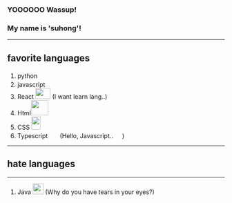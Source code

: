 ### YOOOOOO Wassup!
### My name is 'suhong'!
---------------

## favorite languages

1. python <img src="https://upload.wikimedia.org/wikipedia/commons/thumb/c/c3/Python-logo-notext.svg/110px-Python-logo-notext.svg.png" width="17" height="17"/>
2. javascript <img src="https://upload.wikimedia.org/wikipedia/commons/thumb/9/99/Unofficial_JavaScript_logo_2.svg/140px-Unofficial_JavaScript_logo_2.svg.png" width="17" height="17"/>
3. React <img src="https://upload.wikimedia.org/wikipedia/commons/thumb/a/a7/React-icon.svg/512px-React-icon.svg.png" width="35" height="25"/> (I want learn lang..)
4. Html<img src="https://heropy.blog/css/images/vendor_icons/html5.png" width="40" height="35"/>
5. CSS <img src="https://upload.wikimedia.org/wikipedia/commons/thumb/d/d5/CSS3_logo_and_wordmark.svg/800px-CSS3_logo_and_wordmark.svg.png" width="21" height="30"/>
6. Typescript <img src="https://upload.wikimedia.org/wikipedia/commons/thumb/4/4c/Typescript_logo_2020.svg/220px-Typescript_logo_2020.svg.png" width="20" height="17"/> (Hello, Javascript.. <img src="https://upload.wikimedia.org/wikipedia/commons/thumb/9/99/Unofficial_JavaScript_logo_2.svg/140px-Unofficial_JavaScript_logo_2.svg.png" width="17" height="17"/>)
----------------
## hate languages
----------------
1. Java <img src="https://img1.daumcdn.net/thumb/R1280x0/?scode=mtistory2&fname=https%3A%2F%2Fblog.kakaocdn.net%2Fdn%2FbSV6cj%2FbtqGyJ5fpVF%2FvTEjIKZtaGARh6qQdHzHIK%2Fimg.png" width="25" height="25"/> (Why do you have tears in your eyes?)
